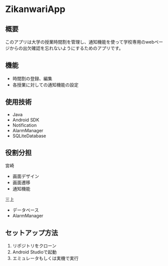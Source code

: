 # ZikanwariApp

## 概要
このアプリは大学の授業時間割を管理し、通知機能を使って学校専用のwebページからの出欠確認を忘れないようにするためのアプリです。

## 機能
- 時間割の登録、編集
- 各授業に対しての通知機能の設定

## 使用技術
- Java
- Android SDK
- Notification
- AlarmManager
- SQLiteDatabase

## 役割分担
宮崎
- 画面デザイン
- 画面遷移
- 通知機能

三上
- データベース
- AlarmManager

## セットアップ方法
1. リポジトリをクローン
2. Android Studioで起動
3. エミュレータもしくは実機で実行

